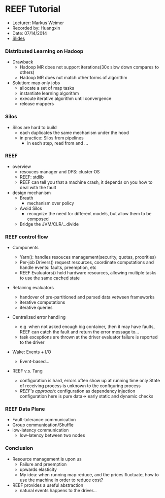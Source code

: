 REEF Tutorial
=============

* Lecturer: Markus Weimer
* Recorded by: Huangxin
* Date: 07/14/2014
* [Slides](http://www.reef-project.org/2014/07/14/slides-from-day-one-of-the-machine-learning-summer-school/)

### Distributed Learning on Hadoop
- Drawback
	- Hadoop MR does not support iterations(30x slow down compares to others)
	- Hadoop MR does not match other forms of algorithm
- Solution: map only jobs
	- allocate a set of map tasks
	- instantiate learning algorithm
	- execute iterative algorithm until convergence
	- release mappers

### Silos
- Silos are hard to build
	- each duplicates the same mechanism under the hood
	- in practice: Silos from pipelines
		- in each step, read from and ...
		
### REEF
- overview
	- resouces manager and DFS: cluster OS
	- REEF: stdlib
	- REEF can tell you that a machine crash, it depends on you how to deal with the fault
- design mechanism
	- Breath
		- mechanism over policy
	- Avoid Silos
		- recognize the need for different models, but allow them to be composed
	- Bridge the JVM/CLR/...divide
	
### REEF control flow

- Components
	- Yarn(): handles resouces management(security, quotas, proorities)
	- Per-job Drivers() request resources, coordinate computations and handle events: faults, preemption, etc
	- REEF Evaluators() hold hardware resources, allowing multiple tasks to use the same cached state
	
- Retaining evaluators
	- handover of pre-partitioned and parsed data vetween frameworks
	- iterative computations
	- iterative queries
- Centralized error handling
	- e.g. when not asked enough big container, then it may have faults, REEF can catch the fault and return the error message to...
	- task exceptions are thrown at the driver evaluator failure is reported to the driver
- Wake: Events + I/O
	- Event-based...
- REEF v.s. Tang
	- configuration is hard, errors often show up at running time only State of receiving process is unknown to the configuring process
	- *REEF's approach*: configuration as dependency injection configuration here is pure data-> early static and dynamic checks

### REEF Data Plane
- Fault-tolerance communication
- Group communication/Shuffle
- low-latency communication
	- low-latency between two nodes

### Conclusion
- Resource management is upon us
	- Failure and preemption
	- upwards elasticity
	- My idea: when running map reduce, and the prices fluctuate, how to use the machine in order to reduce cost?
- REEF provides a useful abstraction
	- natural events happens to the driver...

	
